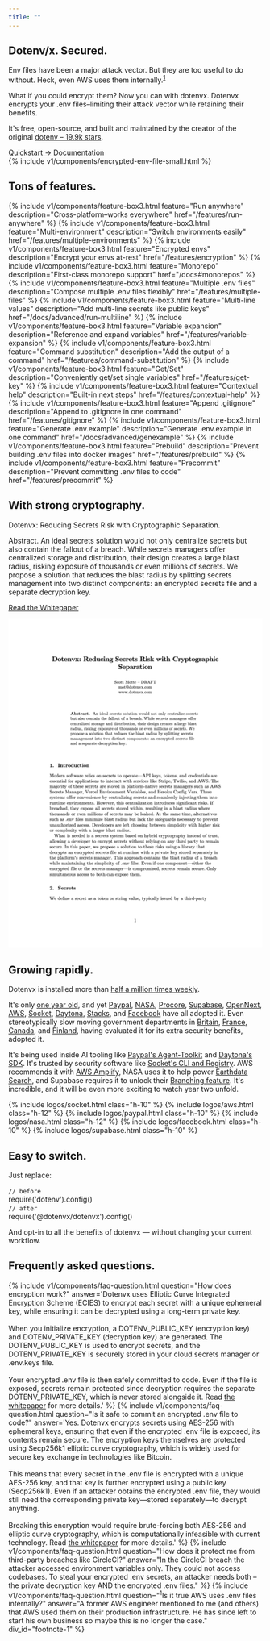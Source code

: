 ```yaml
---
title: ""
---
```


<section class="w-full max-w-xl mx-auto px-6 mt-12 md:mt-20 flex flex-col gap-4">
  <h1 class="font-bold text-zinc-950 dark:text-zinc-50">Dotenv/x. Secured.</h1>
  <p>Env files have been a major attack vector. But they are too useful to do without. Heck, even AWS uses them internally.<sup><a href="#footnote-1">1</a></sup></p>
  <p><span class="italic">What if you could encrypt them?</span> Now you can with dotenvx. Dotenvx encrypts your .env files–limiting their attack vector while retaining their benefits.</p>
  <p>It's free, open-source, and built and maintained by the creator of the original <a class="whitespace-nowrap" href="https://github.com/motdotla/dotenv">dotenv – 19.9k stars</a>.</p>

  <div class="flex flex-row gap-4 justify-center my-6">
    <a class="btn-submit" href="/docs/quickstart">Quickstart &rarr;</a>
    <a class="btn" href="/docs">Documentation</a>
  </div>

  <div class="">
    {% include v1/components/encrypted-env-file-small.html %}
  </div>
</section>

<section class="w-full max-w-xl mx-auto px-6 mt-12 md:mt-20 flex flex-col gap-4">
  <h2 class="font-bold text-zinc-950 dark:text-zinc-50">Tons of features.</h2>
  <div class="grid grid-cols-1 gap-4">
    {% include v1/components/feature-box3.html feature="Run anywhere" description="Cross-platform–works everywhere" href="/features/run-anywhere" %}
    {% include v1/components/feature-box3.html feature="Multi-environment" description="Switch environments easily" href="/features/multiple-environments" %}
    {% include v1/components/feature-box3.html feature="Encrypted envs" description="Encrypt your envs at-rest" href="/features/encryption" %}
    {% include v1/components/feature-box3.html feature="Monorepo" description="First-class monorepo support" href="/docs#monorepos" %}
    {% include v1/components/feature-box3.html feature="Multiple .env files" description="Compose multiple .env files flexibly" href="/features/multiple-files" %}
    {% include v1/components/feature-box3.html feature="Multi-line values" description="Add multi-line secrets like public keys" href="/docs/advanced/run-multiline" %}
    {% include v1/components/feature-box3.html feature="Variable expansion" description="Reference and expand variables" href="/features/variable-expansion" %}
    {% include v1/components/feature-box3.html feature="Command substitution" description="Add the output of a command" href="/features/command-substitution" %}
    {% include v1/components/feature-box3.html feature="Get/Set" description="Conveniently get/set single variables" href="/features/get-key" %}
    {% include v1/components/feature-box3.html feature="Contextual help" description="Built-in next steps" href="/features/contextual-help" %}
    {% include v1/components/feature-box3.html feature="Append .gitignore" description="Append to .gitignore in one command" href="/features/gitignore" %}
    {% include v1/components/feature-box3.html feature="Generate .env.example" description="Generate .env.example in one command" href="/docs/advanced/genexample" %}
    {% include v1/components/feature-box3.html feature="Prebuild" description="Prevent building .env files into docker images" href="/features/prebuild" %}
    {% include v1/components/feature-box3.html feature="Precommit" description="Prevent committing .env files to code" href="/features/precommit" %}
  </div>
</section>

<section class="w-full max-w-xl mx-auto px-6 mt-12 md:mt-20 flex flex-col gap-4">
  <h2 class="font-bold text-zinc-950 dark:text-zinc-50">With strong cryptography.</h2>
  <p class="font-serif">Dotenvx: Reducing Secrets Risk with Cryptographic Separation.</p>
  <div class="flex gap-8">
    <div class="basis-2/3 flex flex-col gap-4">
      <p class="font-serif"><span class="italic">Abstract.</span> An ideal secrets solution would not only centralize secrets but also contain the fallout of a breach. While secrets managers offer centralized storage and distribution, their design creates a large blast radius, risking exposure of thousands or even millions of secrets. We propose a solution that reduces the blast radius by splitting secrets management into two distinct components: an encrypted secrets file and a separate decryption key.</p>
      <p><a target="_blank" href="/dotenvx.pdf?v={{ site.time | date: '%Y%m%d%H%M%S' }}">Read the Whitepaper</a></p>
    </div>
    <div class="basis-1/3">
      <a target="_blank" href="/dotenvx.pdf?v={{ site.time | date: '%Y%m%d%H%M%S' }}" class="aspect-[8.5/11] min-w-0 w-full block border-2 border-zinc-500 hover:border-blue-500 drop-shadow-lg">
        <img src="/assets/img/whitepaper-thumb.png" class="w-[700px] aspect-[8.5/11] max-w-full max-h-screen border-0 mx-auto"/>
      </a>
    </div>
  </div>
</section>

<section class="w-full max-w-xl mx-auto px-6 mt-12 md:mt-20 flex flex-col gap-4">
  <h2 class="font-bold text-zinc-950 dark:text-zinc-50">Growing rapidly.</h2>
  <p>
    Dotenvx is installed more than <a href="http://npmjs.com/@dotenvx/dotenvx">half a million times weekly</a>.
  </p>
  <p>
    It's only <a href="https://dotenvx.com/blog/2024/06/24/dotenvx-next-generation-config-management.html">one year old</a>, and yet <a href="https://paypal.com">Paypal</a>, <a href="https://www.nasa.gov/">NASA</a>, <a href="https://procore.com">Procore</a>, <a href="https://supabase.com">Supabase</a>, <a href="https://opennext.js.org/">OpenNext</a>, <a href="https://aws.amazon.com">AWS</a>, <a href="https://socket.dev">Socket</a>, <a href="https://daytona.io">Daytona</a>, <a href="https://stacks.co">Stacks</a>, and <a href="https://facebook.com">Facebook</a> have all adopted it. Even stereotypically slow moving government departments in <a href="https://www.gov.uk/government/organisations/hm-courts-and-tribunals-service">Britain</a>, <a href="https://www.numerique.gouv.fr/">France</a>, <a href="https://github.com/bcgov">Canada</a>, and <a href="https://www.hel.fi/fi">Finland</a>, having evaluated it for its extra security benefits, adopted it.
  </p>
  <p>
    It's being used inside AI tooling like <a href="https://github.com/paypal/agent-toolkit">Paypal's Agent-Toolkit</a> and <a href="https://www.daytona.io/docs/typescript-sdk/">Daytona's SDK</a>. It's trusted by security software like <a href="https://github.com/SocketDev/socket-cli">Socket's CLI and Registry</a>. AWS recommends it with <a
      href="https://docs.amplify.aws/react/deploy-and-host/fullstack-branching/secrets-and-vars/#local-environment-2">AWS Amplify</a>, NASA uses it to help power <a href="https://github.com/nasa/earthdata-search">Earthdata Search</a>, and Supabase requires it to unlock their <a href="https://supabase.com/docs/guides/deployment/branching#using-dotenvx-for-git-based-workflow">Branching feature</a>. It's incredible, and it will be even more exciting to watch year two unfold.
  </p>
  <div class="md:py-0 rounded-lg overflow-hidden">
    <div class="flex gap-5 lg:gap-10 items-center justify-center">
      {% include logos/socket.html class="h-10" %}
      {% include logos/aws.html class="h-12" %}
      {% include logos/paypal.html class="h-10" %}
      {% include logos/nasa.html class="h-12" %}
      {% include logos/facebook.html class="h-10" %}
      {% include logos/supabase.html class="h-10" %}
    </div>
  </div>
</section>

<section class="w-full max-w-xl mx-auto px-6 mt-12 md:mt-20 flex flex-col gap-4">
  <h2 class="font-bold text-zinc-950 dark:text-zinc-50">Easy to switch.</h2>
  <p>
    Just replace:
  </p>
  <div class="rounded border border-zinc-300 dark:border-zinc-700 bg-zinc-100 dark:bg-zinc-900 p-6 font-mono text-sm text-zinc-800 dark:text-zinc-100 shadow-sm overflow-x-auto">
    <code class="block text-zinc-500">// before</code>
    <div class="my-1 text-slate-400 font-semibold">require('dotenv').config()</div>
    <code class="block text-zinc-500 mt-6">// after</code>
    <div class="text-green-500 dark:text-green-400 font-semibold">require('@dotenvx/dotenvx').config()</div>
  </div>
  <p>
    And opt-in to all the benefits of dotenvx — without changing your current workflow.
  </p>
</section>

<section class="w-full max-w-xl mx-auto px-6 mt-12 md:mt-20 flex flex-col gap-4">
  <h2 class="font-bold text-zinc-950 dark:text-zinc-50">Frequently asked questions.</h2>
  <dl class="divide-y divide-zinc-200 dark:divide-zinc-800">
    {% include v1/components/faq-question.html question="How does encryption work?" answer='Dotenvx uses Elliptic Curve Integrated Encryption Scheme (ECIES) to encrypt each secret with a unique ephemeral key, while ensuring it can be decrypted using a long-term private key.<br/><br/>When you initialize encryption, a DOTENV_PUBLIC_KEY (encryption key) and DOTENV_PRIVATE_KEY (decryption key) are generated. The DOTENV_PUBLIC_KEY is used to encrypt secrets, and the DOTENV_PRIVATE_KEY is securely stored in your cloud secrets manager or .env.keys file.<br/><br/>Your encrypted .env file is then safely committed to code. Even if the file is exposed, secrets remain protected since decryption requires the separate DOTENV_PRIVATE_KEY, which is never stored alongside it. Read <a class="link-primary" href="/dotenvx.pdf">the whitepaper</a> for more details.' %}
    {% include v1/components/faq-question.html question="Is it safe to commit an encrypted .env file to code?" answer='Yes. Dotenvx encrypts secrets using AES-256 with ephemeral keys, ensuring that even if the encrypted .env file is exposed, its contents remain secure. The encryption keys themselves are protected using Secp256k1 elliptic curve cryptography, which is widely used for secure key exchange in technologies like Bitcoin.<br/><br/>This means that every secret in the .env file is encrypted with a unique AES-256 key, and that key is further encrypted using a public key (Secp256k1). Even if an attacker obtains the encrypted .env file, they would still need the corresponding private key—stored separately—to decrypt anything.<br/><br/>Breaking this encryption would require brute-forcing both AES-256 and elliptic curve cryptography, which is computationally infeasible with current technology. Read <a class="link-primary" href="/dotenvx.pdf">the whitepaper</a> for more details.' %}
    {% include v1/components/faq-question.html question="How does it protect me from third-party breaches like CircleCI?" answer="In the CircleCI breach the attacker accessed environment variables only. They could not access codebases. To steal your encrypted .env secrets, an attacker needs both – the private decryption key AND the encrypted .env files." %}
    {% include v1/components/faq-question.html question="<sup>1</sup>Is it true AWS uses .env files internally?" answer="A former AWS engineer mentioned to me (and others) that AWS used them on their production infrastructure. He has since left to start his own business so maybe this is no longer the case." div_id="footnote-1" %}
  </dl>
</section>
